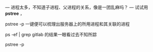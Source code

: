 — 进程太多，不知道子进程、父进程的关系，像是一团乱麻吗？
— 试试用 **pstree** ，




pstree -p 一键便可以梳理出服务器上的所用进程和其关联的进程


ps -ef | grep gitlab  的结果一眼看过去不知所踪

pstree -p <PID>

